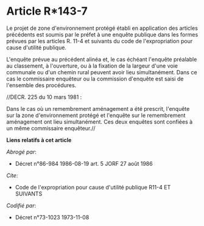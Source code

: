 # Article R*143-7

Le projet de zone d'environnement protégé établi en application des articles précédents est soumis par le préfet à une
enquête publique dans les formes prévues par les articles R. 11-4 et suivants du code de l'expropriation pour cause d'utilité
publique.

L'enquête prévue au précédent alinéa et, le cas échéant l'enquête préalable au classement, à l'ouverture, ou à la fixation de
la largeur d'une voie communale ou d'un chemin rural peuvent avoir lieu simultanément. Dans ce cas le commissaire enquêteur
ou la commission d'enquête est saisi de l'ensemble des procédures.

//DECR. 225 du 10 mars 1981 :

Dans le cas où un remembrement aménagement a été prescrit, l'enquête sur la zone d'environnement protégé et l'enquête sur le
remembrement aménagement ont lieu simultanément. Ces deux enquêtes sont confiées à un même commissaire enquêteur.//

**Liens relatifs à cet article**

_Abrogé par_:

  - Décret n°86-984 1986-08-19 art. 5 JORF 27 août 1986

_Cite_:

  - Code de l'expropriation pour cause d'utilité publique R11-4 ET SUIVANTS

_Codifié par_:

  - Décret n°73-1023 1973-11-08
